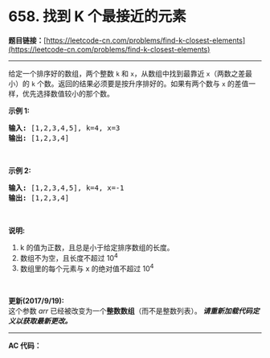 # 658. 找到 K 个最接近的元素

**题目链接：**[https://leetcode-cn.com/problems/find-k-closest-elements](https://leetcode-cn.com/problems/find-k-closest-elements)

---

<div class="content__1Y2H">
 <div class="notranslate">
  <p>给定一个排序好的数组，两个整数 <code>k</code> 和 <code>x</code>，从数组中找到最靠近 <code>x</code>（两数之差最小）的 <code>k</code> 个数。返回的结果必须要是按升序排好的。如果有两个数与 <code>x</code> 的差值一样，优先选择数值较小的那个数。</p> 
  <p><strong>示例&nbsp;1:</strong></p> 
  <pre class="language-text"><strong>输入:</strong> [1,2,3,4,5], k=4, x=3
<strong>输出:</strong> [1,2,3,4]
</pre> 
  <p>&nbsp;</p> 
  <p><strong>示例 2:</strong></p> 
  <pre class="language-text"><strong>输入:</strong> [1,2,3,4,5], k=4, x=-1
<strong>输出:</strong> [1,2,3,4]
</pre> 
  <p>&nbsp;</p> 
  <p><strong>说明:</strong></p> 
  <ol> 
   <li>k 的值为正数，且总是小于给定排序数组的长度。</li> 
   <li>数组不为空，且长度不超过 10<sup>4</sup></li> 
   <li>数组里的每个元素与&nbsp;x 的绝对值不超过 10<sup>4</sup></li> 
  </ol> 
  <p>&nbsp;</p> 
  <p><strong>更新(2017/9/19):</strong><br> 这个参数 <em>arr</em> 已经被改变为一个<strong>整数数组</strong>（而不是整数列表）。<strong><em>&nbsp;请重新加载代码定义以获取最新更改。</em></strong></p> 
 </div>
</div>

---

**AC 代码：**

```java

```